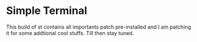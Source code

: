# Simple Terminal

This build of st contains all importants patch pre-installed and I am patching it for some addtional cool stuffs. Till then stay tuned.
